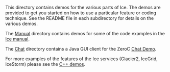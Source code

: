 This directory contains demos for the various parts of Ice. The demos are
provided to get you started on how to use a particular feature or coding
technique. See the README file in each subdirectory for details on the various
demos.

The [Manual](./Manual) directory contains demos for some of the code examples
in the [Ice manual](https://doc.zeroc.com/display/Ice/Ice+Manual).

The [Chat](./Chat) directory contains a Java GUI client for the ZeroC
[Chat Demo](https://zeroc.com/chat/index.html).

For more examples of the features of the Ice services (Glacier2, IceGrid,
IceStorm) please see the [C++ demos](../cpp).
